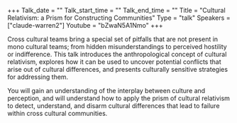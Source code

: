 +++
Talk_date = ""
Talk_start_time = ""
Talk_end_time = ""
Title = "Cultural Relativism: a Prism for Constructing Communities"
Type = "talk"
Speakers = ["claude-warren2"]
Youtube = "bZwaN5A1Nmo"
+++

Cross cultural teams bring a special set of pitfalls that are not present in mono cultural teams; from hidden misunderstandings to perceived hostility or indifference.   This talk introduces the anthropological concept of cultural relativism, explores how it can be used to uncover potential conflicts that arise out of cultural differences, and presents culturally sensitive strategies for addressing them.

You will gain an understanding of the interplay between culture and perception, and will understand how to apply the prism of cultural relativism to detect, understand, and disarm cultural differences that lead to failure within cross cultural communities.
